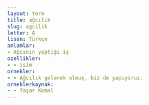 ```yaml
---
layout: term
title: ağcılık
slug: agcilik
letter: A
lisan: Türkçe
anlamlar:
- Ağcının yaptığı iş
ozellikler:
- - isim
ornekler:
- - Ağcılık gelenek olmuş, biz de yapıyoruz.
orneklerkaynak:
- - Yaşar Kemal
---
```

